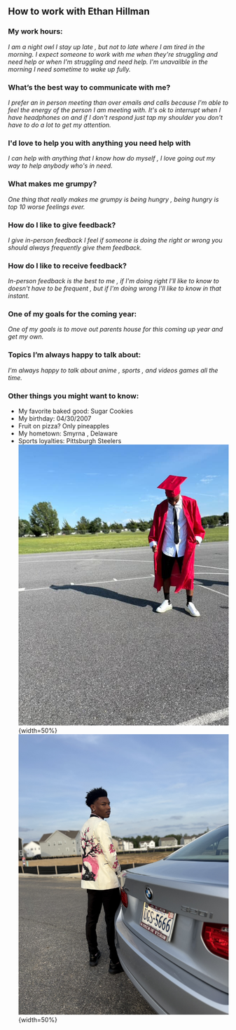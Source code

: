  
## How to work with Ethan Hillman


### My work hours:
*I am a night owl I stay up late , but not to late where I am tired in the morning.
I expect someone to work with me when they're struggling and need help or when I'm struggling and need help.
I'm unavailble in the morning I need sometime to wake up fully.*

### What’s the best way to communicate with me?
*I prefer an in person meeting than over emails and calls because I'm able to feel the energy of the person I am meeting with.
It's ok to interrupt when I have headphones on and if I don't respond just tap my shoulder you don't have to do a lot to get my attention.*


### I'd love to help you with anything you need help with
*I can help with anything that I know how do myself , I love going out my way to help anybody who's in need.*

### What makes me grumpy?
*One thing that really makes me grumpy is being hungry , being hungry is top 10 worse feelings ever.*

### How do I like to give feedback?
*I give in-person feedback I feel if someone is doing the right or wrong you should always frequently give them feedback.*

### How do I like to receive feedback?
*In-person feedback is the best to me , if I'm doing right I'll like to know to doesn't have to be frequent , but if I'm doing wrong I'll like to know in that instant.*

### One of my goals for the coming year:
*One of my goals is to move out parents house for this coming up year and get my own.*

### Topics I’m always happy to talk about:
*I'm always happy to talk about anime , sports , and videos games all the time.*

### Other things you might want to know:

* My favorite baked good: Sugar Cookies
* My birthday: 04/30/2007
* Fruit on pizza? Only pineapples 
* My hometown: Smyrna , Delaware
* Sports loyalties: Pittsburgh Steelers
![alt text](images/79AD1D98-E731-4907-94F1-E7F24320C63F.jpg){width=50%}
![alt text](images/IMG_4975.jpeg){width=50%}